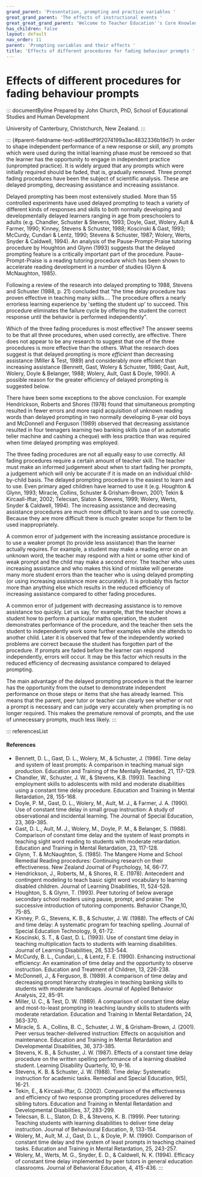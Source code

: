 ```yaml
---
grand_parent: 'Presentation, prompting and practice variables '
great_grand_parent: 'The effects of instructional events '
great_great_grand_parent: 'Welcome to Teacher Education''s Core Knowledge and Skills.'
has_children: false
layout: default
nav_order: 11
parent: 'Prompting variables and their effects '
title: 'Effects of different procedures for fading behaviour prompts '
---
```

# Effects of different procedures for fading behaviour prompts 


::: documentByline
Prepared by John Church, PhD, School of Educational Studies and Human
Development

University of Canterbury, Christchurch, New Zealand.
:::

::: {#parent-fieldname-text-ad68edf9f2074199a3ac4832336b19d7}
In order to shape independent performance of a new response or skill,
any prompts which were used during the initial learning phase must be
removed so that the learner has the opportunity to engage in independent
practice (unprompted practice). It is widely argued that any prompts
which were initially required should be faded, that is, gradually
removed. Three prompt fading procedures have been the subject of
scientific analysis. These are delayed prompting, decreasing assistance
and increasing assistance.

Delayed prompting has been most extensively studied. More than 55
controlled experiments have used delayed prompting to teach a variety of
different kinds of responses and skills to both normally developing and
developmentally delayed learners ranging in age from preschoolers to
adults (e.g. Chandler, Schuster & Stevens, 1993; Doyle, Gast, Wolery,
Ault & Farmer, 1990; Kinney, Stevens & Schuster, 1988; Koscinski & Gast,
1993; McCurdy, Cundari & Lentz, 1990; Stevens & Schuster, 1987; Wolery,
Werts, Snyder & Caldwell, 1994). An analysis of the Pause-Prompt-Praise
tutoring procedure by Houghton and Glynn (1993) suggests that the
delayed prompting feature is a critically important part of the
procedure. Pause-Prompt-Praise is a reading tutoring procedure which has
been shown to accelerate reading development in a number of studies
(Glynn & McNaughton, 1985).

Following a review of the research into delayed prompting to 1988,
Stevens and Schuster (1988, p. 21) concluded that \"the time delay
procedure has proven effective in teaching many skills\.... The
procedure offers a nearly errorless learning experience by 'setting the
student up' to succeed. This procedure eliminates the failure cycle by
offering the student the correct response until the behavior is
performed independently\".

Which of the three fading procedures is most effective? The answer seems
to be that all three procedures, when used correctly, are effective.
There does not appear to be any research to suggest that one of the
three procedures is more effective than the others. What the research
does suggest is that delayed prompting is more *efficient* than
decreasing assistance (Miller & Test, 1989) and considerably more
efficient than increasing assistance (Bennett, Gast, Wolery & Schuster,
1986; Gast, Ault, Wolery, Doyle & Belanger, 1988; Wolery, Ault, Gast &
Doyle, 1990). A possible reason for the greater efficiency of delayed
prompting is suggested below.

There have been some exceptions to the above conclusion. For example
Hendrickson, Roberts and Shores (1978) found that simultaneous prompting
resulted in fewer errors and more rapid acquisition of unknown reading
words than delayed prompting in two normally developing 8-year old boys
and McDonnell and Ferguson (1989) observed that decreasing assistance
resulted in four teenagers learning two banking skills (use of an
automatic teller machine and cashing a cheque) with less practice than
was required when time delayed prompting was employed.

The three fading procedures are not all equally easy to use correctly.
All fading procedures require a certain amount of teacher skill. The
teacher must make an informed judgement about when to start fading her
prompts, a judgement which will only be accurate if it is made on an
individual child-by-child basis. The delayed prompting procedure is the
easiest to learn and to use. Even primary aged children have learned to
use it (e.g. Houghton & Glynn, 1993; Miracle, Collins, Schuster &
Grisham-Brown, 2001; Tekin & Kircaali-Iftar, 2002; Telecsan, Slaton &
Stevens, 1999; Wolery, Werts, Snyder & Caldwell, 1994). The increasing
assistance and decreasing assistance procedures are much more difficult
to learn and to use correctly. Because they are more difficult there is
much greater scope for them to be used inappropriately.

A common error of judgement with the increasing assistance procedure is
to use a weaker prompt (to provide less assistance) than the learner
actually requires. For example, a student may make a reading error on an
unknown word, the teacher may respond with a hint or some other kind of
weak prompt and the child may make a second error. The teacher who uses
increasing assistance and who makes this kind of mistake will generate
many more student errors than the teacher who is using delayed prompting
(or using increasing assistance more accurately). It is probably this
factor more than anything else which results in the reduced efficiency
of increasing assistance compared to other fading procedures.

A common error of judgement with decreasing assistance is to remove
assistance too quickly. Let us say, for example, that the teacher shows
a student how to perform a particular maths operation, the student
demonstrates performance of the procedure, and the teacher then sets the
student to independently work some further examples while she attends to
another child. Later it is observed that few of the independently worked
problems are correct because the student has forgotten part of the
procedure. If prompts are faded before the learner can respond
independently, errors will occur. It may be this factor which results in
the reduced efficiency of decreasing assistance compared to delayed
prompting.

The main advantage of the delayed prompting procedure is that the
learner has the opportunity from the outset to demonstrate independent
performance on those steps or items that she has already learned. This
means that the parent, peer tutor or teacher can clearly see whether or
not a prompt is necessary and can judge very accurately when prompting
is no longer required. This makes the premature removal of prompts, and
the use of unnecessary prompts, much less likely.
:::

::: referencesList
#### References

-   Bennett, D. L., Gast, D. L., Wolery, M., & Schuster, J. (1986). Time
    delay and system of least prompts: A comparison in teaching manual
    sign production. Education and Training of the Mentally Retarded,
    21, 117-129.
-   Chandler, W., Schuster, J. W., & Stevens, K.B. (1993). Teaching
    employment skills to adolescents with mild and moderate disabilities
    using a constant time delay procedure. Education and Training in
    Mental Retardation, 28, 155-168.
-   Doyle, P. M., Gast, D. L., Wolery, M., Ault, M. J., & Farmer, J. A.
    (1990). Use of constant time delay in small group instruction: A
    study of observational and incidental learning. The Journal of
    Special Education, 23, 369-385.
-   Gast, D. L., Ault, M. J., Wolery, M., Doyle, P. M., & Belanger, S.
    (1988). Comparison of constant time delay and the system of least
    prompts in teaching sight word reading to students with moderate
    retardation. Education and Training in Mental Retardation, 23,
    117-128.
-   Glynn, T. & McNaughton, S. (1985). The Mangere Home and School
    Remedial Reading procedures: Continuing research on their
    effectiveness. New Zealand Journal of Psychology, 14, 66-77.
-   Hendrickson, J., Roberts, M., & Shores, R. E. (1978). Antecedent and
    contingent modeling to teach basic sight word vocabulary to learning
    disabled children. Journal of Learning Disabilities, 11, 524-528.
-   Houghton, S. & Glynn, T. (1993). Peer tutoring of below average
    secondary school readers using pause, prompt, and praise: The
    successive introduction of tutoring components. Behavior Change,10,
    75-85.
-   Kinney, P. G., Stevens, K. B., & Schuster, J. W. (1988). The effects
    of CAI and time delay: A systematic program for teaching spelling.
    Journal of Special Education Technology, 9, 61-72.
-   Koscinski, S. T., & Gast, D. L. (1993). Use of constant time delay
    in teaching multiplication facts to students with learning
    disabilities. Journal of Learning Disabilities, 26, 533-544.
-   McCurdy, B. L., Cundari, L., & Lentz, F. E. (1990). Enhancing
    instructional efficiency: An examination of time delay and the
    opportunity to observe instruction. Education and Treatment of
    Children, 13, 226-238.
-   McDonnell, J., & Ferguson, B. (1989). A comparison of time delay and
    decreasing prompt hierarchy strategies in teaching banking skills to
    students with moderate handicaps. Journal of Applied Behavior
    Analysis, 22, 85-91.
-   Miller, U. C., & Test, D. W. (1989). A comparison of constant time
    delay and most-to-least prompting in teaching laundry skills to
    students with moderate retardation. Education and Training in Mental
    Retardation, 24, 363-370.
-   Miracle, S. A., Collins, B. C., Schuster, J. W., & Grisham-Brown, J.
    (2001). Peer versus teacher-delivered instruction: Effects on
    acquisition and maintenance. Education and Training in Mental
    Retardation and Developmental Disabilities, 36, 373-385.
-   Stevens, K. B., & Schuster, J. W. (1987). Effects of a constant time
    delay procedure on the written spelling performance of a learning
    disabled student. Learning Disability Quarterly, 10, 9-16.
-   Stevens, K. B. & Schuster, J. W. (1988). Time delay: Systematic
    instruction for academic tasks. Remedial and Special Education,
    9(5), 16-21.
-   Tekin, E., & Kircaali-Iftar, G. (2002). Comparison of the
    effectiveness and efficiency of two response prompting procedures
    delivered by sibling tutors. Education and Training in Mental
    Retardation and Developmental Disabilities, 37, 283-299.
-   Telecsan, B. L., Slaton, D. B., & Stevens, K. B. (1999). Peer
    tutoring: Teaching students with learning disabilities to deliver
    time delay instruction. Journal of Behavioural Education, 9,
    133-154.
-   Wolery, M., Ault, M. J., Gast, D. L., & Doyle, P. M. (1990).
    Comparison of constant time delay and the system of least prompts in
    teaching chained tasks. Education and Training in Mental
    Retardation, 25, 243-257.
-   Wolery, M., Werts, M. G., Snyder, E. D., & Caldwell, N. K. (1994).
    Efficacy of constant time delay implemented by peer tutors in
    general education classrooms. Journal of Behavioral Education, 4,
    415-436.
:::
